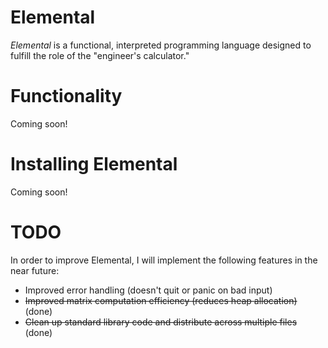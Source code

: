 # Elemental

*Elemental* is a functional, interpreted programming language designed to fulfill the role of the "engineer's calculator."

# Functionality

Coming soon!

# Installing Elemental

Coming soon!

# TODO

In order to improve Elemental, I will implement the following features in the near future:
- Improved error handling (doesn't quit or panic on bad input)
- ~~Improved matrix computation efficiency (reduces heap allocation)~~ (done)
- ~~Clean up standard library code and distribute across multiple files~~ (done)